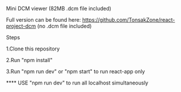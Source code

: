Mini DCM viewer (82MB .dcm file included)

Full version can be found here: https://github.com/TonsakZone/react-project-dcm  (no .dcm file included)

Steps

  1.Clone this repository
  
  2.Run "npm install"
  
  3.Run "npm run dev" or "npm start" to run react-app only
  
 **** USE "npm run dev" to run all localhost simultaneously
